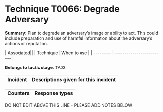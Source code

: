 # Technique T0066: Degrade Adversary

**Summary**: Plan to degrade an adversary’s image or ability to act. This could include preparation and use of harmful information about the adversary’s actions or reputation.


| Associated||
| Technique | When to use |
| --------- | ------------------------- |


**Belongs to tactic stage**: TA02


| Incident | Descriptions given for this incident |
| -------- | -------------------- |



| Counters | Response types |
| -------- | -------------- |


DO NOT EDIT ABOVE THIS LINE - PLEASE ADD NOTES BELOW